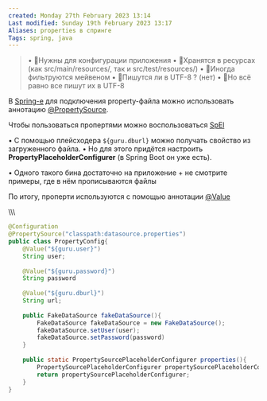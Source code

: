 ```yaml
---
created: Monday 27th February 2023 13:14
Last modified: Sunday 19th February 2023 13:17
Aliases: properties в спринге
Tags: spring, java
---
```


>• 📌Нужны для конфигурации приложения 
 • 📌Хранятся в ресурсах (как src/main/resources/, так и src/test/resources/) 
 • 📌Иногда фильтруются мейвеном 
 • 📌Пишутся ли в UTF-8 ? (нет) 
 • 📌Но всё равно все пишут их в UTF-8

В [Spring-e](Spring) для подключения property-файла можно использовать аннотацию [@PropertySource](spring_@PropertySource.md).

Чтобы пользоваться пропертями можно воспользоваться [SpEl](Spring%20Expression%20Language.md)

• С помощью плейсходера `${guru.dburl}` можно получать свойство из загруженного файла. 
• Но для этого придётся настроить **PropertyPlaceholderConfigurer** (в Spring Boot он уже есть). 
	
• Одного такого бина достаточно на приложение + не смотрите примеры, где в нём прописываются файлы

По итогу, проперти используются с помощью аннотации [@Value](spring_@Value.md)

\\\\\  
```java
@Configuration
@PropertySource("classpath:datasource.properties")
public class PropertyConfig{
	@Value("${guru.user}")
	String user;
	
	@Value("${guru.password}")
	String password
	
	@Value("${guru.dburl}")
	String url;
	
	public FakeDataSource fakeDataSource(){
		FakeDataSource fakeDataSource = new FakeDataSource();
		fakeDataSource.setUser(user);
		fakeDataSource.setPassword(password)
	}
	
	public static PropertySourcePlaceholderConfigurer properties(){
		PropertySourcePlaceholderConfigurer propertySourcePlaceholderConfigurer = new PropertySourcePlaceholderConfigurer();
		return propertySourcePlaceholderConfigurer;
	}
}
```